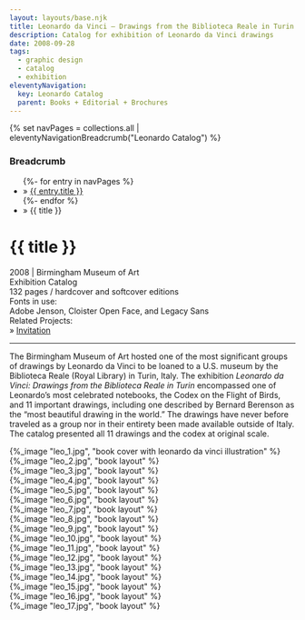 ```yaml
---
layout: layouts/base.njk
title: Leonardo da Vinci – Drawings from the Biblioteca Reale in Turin
description: Catalog for exhibition of Leonardo da Vinci drawings
date: 2008-09-28
tags:
  - graphic design
  - catalog
  - exhibition
eleventyNavigation:
  key: Leonardo Catalog
  parent: Books + Editorial + Brochures
---
```

{% set navPages = collections.all | eleventyNavigationBreadcrumb("Leonardo Catalog") %}
<div class="breadcrumb">
    <h3 class="visually-hidden">Breadcrumb</h3>
	<ul class="nav">
            {%- for entry in navPages %}
		<li class="nav-item"{% if entry.url == page.url %} class="active-breadcrumb"{% endif %}> » <a href="{{ entry.url }}">{{ entry.title }}</a></li>
  	    	{%- endfor %}
	    <li class="nav-item"><active-breadcrumb>» {{ title }}</active-breadcrumb></li>
	</ul>
</div>
<div class="container">
  <div class="row"></div>
	<div class="row">
		<div class="col-4 col-4-md col-4-lg">
			<h1>{{ title }}</h1>
			<figcaption>2008 | Birmingham Museum of Art</figcaption>
			<figcaption>Exhibition Catalog</br>132 pages / hardcover and softcover editions</figcaption>
            <figcaption>Fonts in use:</br>Adobe Jenson, Cloister Open Face, and Legacy Sans</figcaption>
            <figcaption>Related Projects:</br>» <a href=/creative_index/ephemera_misc/2008_leo>Invitation</a></figcaption>  
            <hr>
		    	<p>The Birmingham Museum of Art hosted one of the most significant groups of drawings by Leonardo da Vinci to be loaned to a U.S. museum by the Biblioteca Reale (Royal Library) in Turin, Italy. The exhibition <em>Leonardo da Vinci: Drawings from the Biblioteca Reale in Turin</em> encompassed one of Leonardo’s most celebrated notebooks, the Codex on the Flight of Birds, and 11 important drawings, including one described by Bernard Berenson as the “most beautiful drawing in the world.” The drawings have never before traveled as a group nor in their entirety been made available outside of Italy. The catalog presented all 11 drawings and the codex at original scale.</p>
		</div>
    	<div class="col"></div>
        <div class="col-6 col-6-md col-6-lg">{%_image "leo_1.jpg", "book cover with leonardo da vinci illustration" %}</div>
    </div>
	<div class="row">
    	<div class="col">{%_image "leo_2.jpg", "book layout" %}</div>
        <div class="col">{%_image "leo_3.jpg", "book layout" %}</div>
    </div>
	<div class="row">
        <div class="col">{%_image "leo_4.jpg", "book layout" %}</div>
        <div class="col">{%_image "leo_5.jpg", "book layout" %}</div>
        <div class="col">{%_image "leo_6.jpg", "book layout" %}</div>
    </div>
	<div class="row">
        <div class="col">{%_image "leo_7.jpg", "book layout" %}</div>
        <div class="col">{%_image "leo_8.jpg", "book layout" %}</div>
    </div>
	<div class="row">
        <div class="col">{%_image "leo_9.jpg", "book layout" %}</div>
    </div>
	<div class="row">
        <div class="col">{%_image "leo_10.jpg", "book layout" %}</div>
        <div class="col">{%_image "leo_11.jpg", "book layout" %}</div>
        <div class="col">{%_image "leo_12.jpg", "book layout" %}</div>
    </div>
	<div class="row">
        <div class="col">{%_image "leo_13.jpg", "book layout" %}</div>
        <div class="col">{%_image "leo_14.jpg", "book layout" %}</div>
    </div>
	<div class="row">
        <div class="col">{%_image "leo_15.jpg", "book layout" %}</div>
        <div class="col">{%_image "leo_16.jpg", "book layout" %}</div>
        <div class="col">{%_image "leo_17.jpg", "book layout" %}</div>
    </div>        
</div>